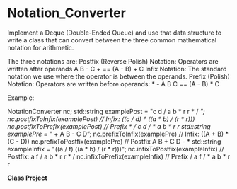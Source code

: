 # Notation_Converter
Implement a Deque (Double-Ended Queue) and use that data structure to write a class that can convert between the three common mathematical notation for arithmetic.

The three notations are:
Postfix (Reverse Polish) Notation:
Operators are written after operands A B - C + == (A - B) + C Infix Notation:
The standard notation we use where the operator is between the operands. Prefix (Polish) Notation:
Operators are written before operands: * - A B C == (A - B) * C

Example: 
 
NotationConverter nc;
std::string examplePost = "c d / a b * r r * / *";
nc.postfixToInfix(examplePost)  // Infix: ((c / d) * ((a * b) / (r * r)))
nc.postfixToPrefix(examplePost) // Prefix * / c d / * a b * r r
std::string examplePre = "* + A B - C D”;
nc.prefixToInfix(examplePre)  // Infix: ((A + B) * (C - D))
nc.prefixToPostfix(examplePre) // Postfix A B + C D - *
std::string exampleInfix = "((a / f) ((a * b) / (r * r)))";
nc.infixToPostfix(exampleInfix) // Postfix: a f / a b * r r * /
nc.infixToPrefix(exampleInfix)  // Prefix / a f / * a b * r r

**Class Project**